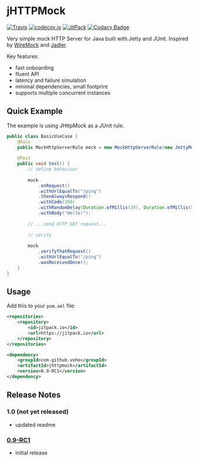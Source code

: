 # jHTTPMock

[![Travis](https://travis-ci.org/voho/jhttpmock.svg?branch=master)](https://travis-ci.org/voho/jhttpmock) 
[![codecov.io](https://codecov.io/github/voho/jhttpmock/coverage.svg?branch=master)](https://codecov.io/github/voho/jhttpmock?branch=master)
[![JitPack](https://jitpack.io/v/voho/jhttpmock.svg)](https://jitpack.io/#voho/jhttpmock)
[![Codacy Badge](https://api.codacy.com/project/badge/Grade/058408fcfc2442729c87ea2889a33668)](https://www.codacy.com/app/vojtech-hordejcuk/jhttpmock?utm_source=github.com&amp;utm_medium=referral&amp;utm_content=voho/jhttpmock&amp;utm_campaign=Badge_Grade)

Very simple mock HTTP Server for Java built with Jetty and JUnit. Inspired by [WireMock](https://github.com/tomakehurst/wiremock) and [Jadler](https://github.com/jadler-mocking/jadler).

Key features:

* fast onboarding
* fluent API
* latency and failure simulation
* minimal dependencies, small footprint
* supports multiple concurrent instances

## Quick Example

The example is using JHttpMock as a JUnit rule.

```java
public class BasicUseCase {
    @Rule
    public MockHttpServerRule mock = new MockHttpServerRule(new JettyMockHttpServer(8081));
    
    @Test
    public void test() {
        // define behaviour
        
        mock
            .onRequest()
            .withUrlEqualTo("/ping")
            .thenAlwaysRespond()
            .withCode(200)
            .withRandomDelay(Duration.ofMillis(30), Duration.ofMillis(50))
            .withBody("Hello!");
                   
        // ...send HTTP GET request...
        
        // verify
        
        mock
            .verifyThatRequest()
            .withUrlEqualTo("/ping")
            .wasReceivedOnce();
    }
}
```

## Usage

Add this to your `pom.xml` file:

```xml
<repositories>
    <repository>
        <id>jitpack.io</id>
        <url>https://jitpack.io</url>
    </repository>
</repositories>
```

```xml
<dependency>
    <groupId>com.github.voho</groupId>
    <artifactId>jhttpmock</artifactId>
    <version>0.9-RC1</version>
</dependency>
```

## Release Notes

### 1.0 (not yet released)

- updated readme

### [0.9-RC1](https://jitpack.io/#voho/jhttpmock/0.9-RC1)

- initial release
